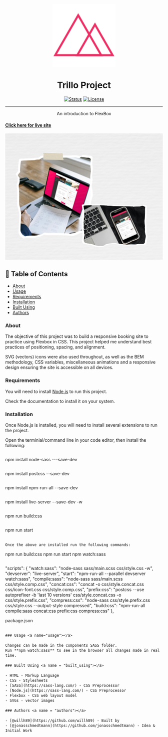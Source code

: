 <p align="center">
  <a href="" rel="noopener">
 <img width=200px height=200px src="img/favicon.png" alt="Project logo"></a>
</p>

<h1 align="center">Trillo Project</h1>

<div align="center">

[![Status](https://img.shields.io/badge/status-active-success.svg)]()
[![License](https://img.shields.io/badge/license-MIT-blue.svg)](/LICENSE)

</div>
  
---

<p align="center"> An introduction to FlexBox

      
#### [Click here for live site](https://wills-trillo-project.netlify.app/)

</p>


![](img/Trillo.png)

## 📝 Table of Contents

- [About](#about)
- [Usage](#usage)
- [Requirements](#Requirements)
- [Installation](#Installation)
- [Built Using](#built_using)
- [Authors](#authors)

### About <a name = "about"></a>

The objective of this project was to build a responsive booking site to practice using Flexbox in CSS. This project helped me understand best practices of positioning, spacing, and alignment.

SVG (vectors) icons were also used throughout, as well as the BEM methodology, CSS variables, miscellaneous animations and a responsive design ensuring the site is accessible on all devices.

### Requirements

You will need to install [Node.js](https://nodejs.org/en/) to run this project.

Check the documentation to install it on your system.

### Installation

Once Node.js is installed, you will need to install several extensions to run the project.

Open the terminial/command line in your code editor, then install the following:

```
```
npm install node-sass ---save-dev
```
```
npm install postcss --save-dev
```
```
npm install npm-run-all --save-dev
```
```
npm install live-server --save-dev -w
```
```
npm run build:css
```
```
npm run start

```

Once the above are installed run the following commands:

```

npm run build:css
npm run start
npm watch:sass

```

```

"scripts": {
    "watch:sass": "node-sass sass/main.scss css/style.css -w",
    "devserver": "live-server",
    "start": "npm-run-all --parallel devserver watch:sass",
    "compile:sass": "node-sass sass/main.scss css/style.comp.css",
    "concat:css": "concat -o css/style.concat.css css/icon-font.css css/style.comp.css",
    "prefix:css": "postcss --use autoprefixer -b 'last 10 versions' css/style.concat.css -o css/style.prefix.css",
    "compress:css": "node-sass css/style.prefix.css css/style.css --output-style compressed",
    "build:css": "npm-run-all compile:sass concat:css prefix:css compress:css"
  },

package.json

```

### Usage <a name="usage"></a>

Changes can be made in the components SASS folder.
Run **npm watch:sass** to see in the browser all changes made in real time. 

### Built Using <a name = "built_using"></a>

- HTML - Markup Language
- CSS - Stylesheets
- [SASS](https://sass-lang.com/) - CSS Preprocessor
- [Node.js](https://sass-lang.com/) - CSS Preprocessor
- Flexbox - CSS web layout model
- SVGs - vector images

### Authors <a name = "authors"></a>

- [@willh89](https://github.com/willh89) - Built by
- [@jonasschmedtmann](https://github.com/jonasschmedtmann) - Idea & Initial Work
